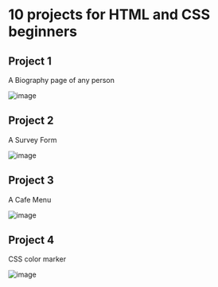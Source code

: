 #  10 projects for HTML and CSS beginners

## Project 1 

A Biography page of any person

![image](https://github.com/omarfarukbadhon/HTML-CSS-Project-Beginner-/assets/95760658/55608189-9694-4386-977f-fbba965d61de)

## Project 2

A Survey Form 

![image](https://github.com/omarfarukbadhon/HTML-CSS-Project-Beginner-/assets/95760658/22d0e712-800c-4b0b-b627-1b7a074c9dbd)

## Project 3

A Cafe Menu 

![image](https://github.com/omarfarukbadhon/HTML-CSS-Project-Beginner-/assets/95760658/37023e15-a0ca-4b55-9d03-dd5d0b2ec746)

## Project 4

CSS color marker

![image](https://github.com/omarfarukbadhon/HTML-CSS-Project-Beginner-/assets/95760658/61f5bb00-692c-4773-a5c0-63a054c76699)
